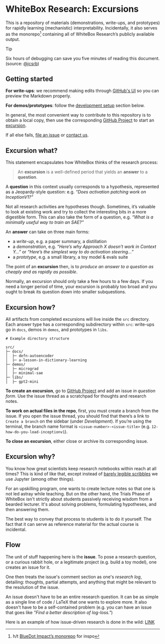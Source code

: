 # WhiteBox Research: Excursions

This is a repository of materials (demonstrations, write-ups, and prototypes) for rapidly learning (mechanistic) interpretability. Incidentally, it also serves as the monorepo[^1] containing all of WhiteBox Research’s publicly available output.

[^1]: h/t [BlueDot Impact’s monorepo](https://github.com/bluedotimpact/bluedot) for inspo


> [!TIP]  
> Six hours of debugging can save you five minutes of reading this document. (source: [@jcsrb](https://twitter.com/jcsrb/status/1392459191353286656))


## Getting started

**For write-ups**: we recommend making edits through [GitHub's UI](https://docs.github.com/en/repositories/working-with-files/managing-files/editing-files) so you can preview the Markdown properly.

**For demos/prototypes**: follow the [development setup](https://github.com/whitebox-research/excursions?tab=readme-ov-file#excursion-how) section below.

In general, the most convenient way to contribute to this repository is to obtain a local copy, then use the corresponding [GitHub Project](https://github.com/orgs/whitebox-research/projects/7) to start an [excursion](https://github.com/zrkrlc/excursions/edit/main/README.md#excursion-what).

If all else fails, [file an issue](https://github.com/whitebox-research/excursions/issues/new) or [contact us](mailto:team@whiteboxresearch.org).

## Excursion what?

This statement encapsulates how WhiteBox thinks of the research process:

> An **excursion** is a well-defined period that yields an **answer** to a **question**. 

A **question** in this context usually corresponds to a hypothesis, represented as a Jeopardy-style question: e.g. _“Does activation patching work on InceptionV1?”_

Not all research activities are hypotheses though. Sometimes, it’s valuable to look at existing work and try to collect the interesting bits in a more digestible form. This can also take the form of a question, e.g. _“What is a minimally useful way to train an SAE?”_

An **answer** can take on three main forms:

* a _write-up_, e.g. a paper summary, a distillation
* a _demonstration_, e.g. _“Here’s why Approach X doesn’t work in Context Y…”_ or _“Here’s the simplest way to do activation steering…”_
* a _prototype_, e.g. a small library, a toy model & evals suite

The point of an **excursion** then, is to _produce an answer to a question as cheaply and as rapidly as possible_.

Normally, an excursion should only take a few hours to a few days. If you need a longer period of time, your excursion is probably too broad and you ought to break its question down into smaller subquestions.

## Excursion how?

All artifacts from completed excursions will live inside the `src` directory. Each answer type has a corresponding subdirectory within `src`: write-ups go in `docs`, demos in `demos`, and prototypes in `libs`.

```plaintext
# Example directory structure

src/
├─ docs/
│  ├─ defn-autoencoder
│  ├─ a-lesson-in-dictionary-learning
├─ demos/
│  ├─ micrograd
│  ├─ minimal-sae
├─ libs/
│  ├─ gpt2-mini
```

**To create an excursion**, go to [GitHub Project](https://github.com/orgs/whitebox-research/projects/7) and add an issue _in question form_. Use the issue thread as a scratchpad for thoughts and research notes.

**To work on actual files in the repo**, first, you must create a branch from the issue. If you open the issue thread, you should find that there’s a link to `Create a branch` on the sidebar (under _Development_). If you’re using the terminal, the branch name format is `<issue-number>-<issue-title>` (e.g. `12-how-do-you-load-inceptionv1`).

**To close an excursion**, either close or archive its corresponding issue.

## Excursion why?

You know how great scientists keep research notebooks within reach at all times? This is kind of like that, except instead of [barely legible scribbles](https://cudl.lib.cam.ac.uk/view/MS-ADD-04000/288) we use Jupyter (among other things).

For an upskilling program, one wants to create lecture notes so that one is not led astray while teaching. But on the other hand, the Trials Phase of WhiteBox isn't strictly about students passively receiving wisdom from a bearded lecturer. It's about solving problems, formulating hypotheses, and then answering them.

The best way to convey that process to students is to do it yourself. The fact that it can serve as reference material for the actual course is incidental.

## Flow

The unit of stuff happening here is the **issue**. To pose a research question, or a curious rabbit hole, or a legitimate project (e.g. build a toy model), one creates an issue for it.

One then treats the issue's comment section as one's _research log_, detailing: thoughts, partial attempts, and anything that might be relevant to the resolution of the issue.

An issue doesn't have to be an entire research question. It can be as simple as a single line of code / LaTeX that one wants to explore more. It also doesn't have to be a self-contained problem (e.g. you can have an issue that goes like _"Find a better description of log-loss."_)

Here is an example of how issue-driven research is done in the wild: [LINK](https://github.com/simonw/public-notes/issues/1)

